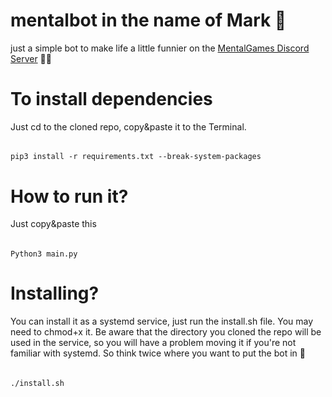 # mentalbot in the name of Mark 🧠
just a simple bot to make life a little funnier on the [MentalGames Discord Server](https://discord.gg/w9XsgY8ZpS) 💃🏻

# To install dependencies
Just cd to the cloned repo, copy&paste it to the Terminal.
######
    pip3 install -r requirements.txt --break-system-packages

# How to run it?
Just copy&paste this
######
    Python3 main.py

# Installing?
You can install it as a systemd service, just run the install.sh file. 
You may need to chmod+x it.
Be aware that the directory you cloned the repo will be used in the service, so you will have a problem moving it if you're not familiar with systemd. So think twice where you want to put the bot in 🫶
######
    ./install.sh